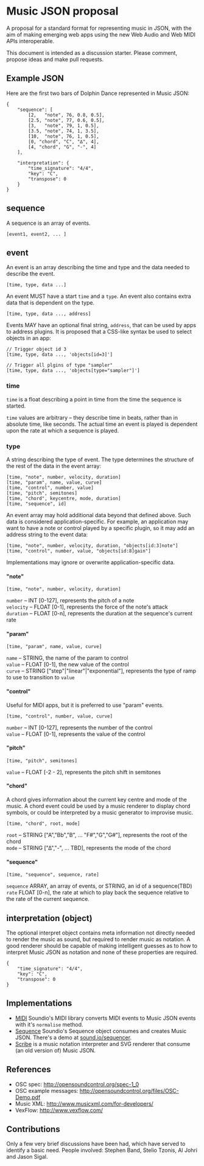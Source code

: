 # Music JSON proposal

A proposal for a standard format for representing music in JSON, with the aim of
making emerging web apps using the new Web Audio and Web MIDI APIs interoperable.

This document is intended as a discussion starter. Please comment, propose ideas and
make pull requests.


## Example JSON

Here are the first two bars of Dolphin Dance represented in Music JSON:

    {
        "sequence": [
            [2,   "note", 76, 0.8, 0.5],
            [2.5, "note", 77, 0.6, 0.5],
            [3,   "note", 79, 1, 0.5],
            [3.5, "note", 74, 1, 3.5],
            [10,  "note", 76, 1, 0.5],
            [0, "chord", "C", "∆", 4],
            [4, "chord", "G", "-", 4]
        ],
        
        "interpretation": {
            "time_signature": "4/4",
            "key": "C",
            "transpose": 0
        }
    }

## sequence

A sequence is an array of events.

    [event1, event2, ... ]

## event

An event is an array describing the time and type and the data needed to
describe the event.

    [time, type, data ...]

An event MUST have a start <code>time</code> and a <code>type</code>.
An event also contains extra data that is dependent on the type.

    [time, type, data ..., address]

Events MAY have an optional final string, <code>address</code>, that can be
used by apps to address plugins. It is proposed that a CSS-like syntax be
used to select objects in an app:

    // Trigger object id 3
    [time, type, data ..., 'objects[id=3]']
    
    // Trigger all plgins of type "sampler"
    [time, type, data ..., 'objects[type="sampler"]']



### time

<code>time</code> is a float describing a point in time from the time the
sequence is started.

<code>time</code> values are arbitrary – they describe time in beats, rather than
in absolute time, like seconds. The actual time an event is played is dependent
upon the rate at which a sequence is played.

### type

A string describing the type of event. The type determines the structure of the
rest of the data in the event array:

    [time, "note", number, velocity, duration]
    [time, "param", name, value, curve]
    [time, "control", number, value]
    [time, "pitch", semitones]
    [time, "chord", keycentre, mode, duration]
    [time, "sequence", id]

An event array may hold additional data beyond that defined above. Such data is
considered application-specific. For example, an application may want to have
a note or control played by a specific plugin, so it may add an address string
to the event data:

    [time, "note", number, velocity, duration, "objects[id:3]note"]
    [time, "control", number, value, "objects[id:8]gain"]

Implementations may ignore or overwrite application-specific data.

#### "note"

    [time, "note", number, velocity, duration]

<code>number</code> – INT [0-127], represents the pitch of a note<br/>
<code>velocity</code> – FLOAT [0-1], represents the force of the note's attack<br/>
<code>duration</code> – FLOAT [0-n], represents the duration at the sequence's current rate

#### "param"

    [time, "param", name, value, curve]

<code>name</code> – STRING, the name of the param to control<br/>
<code>value</code> – FLOAT [0-1], the new value of the control<br/>
<code>curve</code> – STRING ["step"|"linear"|"exponential"], represents the type of ramp to use to transition to <code>value</code>

#### "control"

Useful for MIDI apps, but it is preferred to use "param" events.

    [time, "control", number, value, curve]

<code>number</code> – INT [0-127], represents the number of the control<br/>
<code>value</code> – FLOAT [0-1], represents the value of the control<br/>

#### "pitch"

    [time, "pitch", semitones]

<code>value</code> – FLOAT [-2 - 2], represents the pitch shift in semitones

#### "chord"

A chord gives information about the current key centre and mode of the music. A chord event could
be used by a music renderer to display chord symbols, or could be interpreted by a music generator
to improvise music.

    [time, "chord", root, mode]

<code>root</code> – STRING ["A","Bb","B", ... "F#","G","G#"], represents the root of the chord<br/>
<code>mode</code> – STRING ["∆","-", ... TBD], represents the mode of the chord

#### "sequence"

    [time, "sequence", sequence, rate]

<code>sequence</code> ARRAY, an array of events, or STRING, an id of a sequence(TBD)<br/>
<code>rate</code> FLOAT [0-n], the rate at which to play back the sequence relative to the rate of the
current sequence.

## interpretation (object)

The optional interpret object contains meta information not directly needed to render the
music as sound, but required to render music as notation. A good renderer should
be capable of making intelligent guesses as to how to interpret Music JSON as
notation and none of these properties are required.

    {
        "time_signature": "4/4",
        "key": "C",
        "transpose": 0
    }

## Implementations

- <a href="http://github.com/soundio/midi">MIDI</a> Soundio's MIDI library converts MIDI events to Music JSON events with it's <code>normalise</code> method.
- <a href="http://github.com/soundio/sequence">Sequence</a> Soundio's Sequence object consumes and creates Music JSON. There's a demo at <a href="http://sound.io/sequencer/">sound.io/sequencer</a>.
- <a href="http://labs.cruncher.ch/scribe/">Scribe</a> is a music notation
interpreter and SVG renderer that consume (an old version of) Music JSON.

## References

- OSC spec: <a href="http://opensoundcontrol.org/spec-1_0">http://opensoundcontrol.org/spec-1_0</a>
- OSC example messages: <a href="http://opensoundcontrol.org/files/OSC-Demo.pdf">http://opensoundcontrol.org/files/OSC-Demo.pdf</a>
- Music XML: <a href="http://www.musicxml.com/for-developers/">http://www.musicxml.com/for-developers/</a>
- VexFlow: <a href="http://www.vexflow.com/">http://www.vexflow.com/</a>

## Contributions

Only a few very brief discussions have been had, which have served to identify a
basic need. People involved: Stephen Band, Stelio Tzonis, Al Johri and Jason Sigal.
